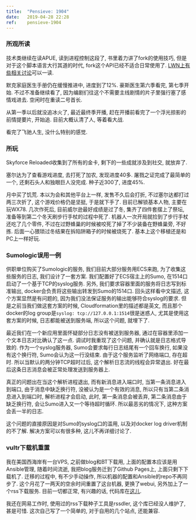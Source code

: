 ```yaml
---
title:  "Pensieve: 1904"
date:   2019-04-28 22:28
ref:    pensieve-1904
---
```


### 所观所读

技术类继续在读APUE, 读到进程控制这段了, 书里着力讲了fork的使用技巧, 但是对于这个脚本语言大行其道的时代, fork这个API已经不适合日常使用了. [LWN上有些相关讨论](https://lwn.net/Articles/785430/)可以一读.

默克家庭医生手册仍在缓慢推进中, 进度到了12%. 豪斯医生第六季看完, 第七季开始. 不过不准备继续看了, 因为编剧们往这个不需要主线剧情的片子里强行塞了感情戏进去. 空闲时在重读二号首长.

从第一季以后就没追冰火了, 最近最终季开播, 赶在开播前看完了一个浮光掠影的前情提要片, 开始追. 目前大概认清了人, 等着看大战.

看完了飞驰人生, 没什么特别的感觉.

### 所玩

Skyforce Reloaded收集到了所有的金卡, 剩下的一些成就涉及到社交, 就放弃了.

塞尔达为了查看游戏进度, 去打死了加农, 发现进度40多. 屠戮之证完成了最简单的一个, 还剩石头人和独眼巨人没完成. 种子近300了, 进度45%.

月中买了饥荒. 本以为会和其他平台上一样, 发售不久后会打折, 不过塞尔达都打过两三次折了, 这个游戏价格仍是坚挺, 于是就下手了. 目前已解锁基本人物, 主要在玩WX78. 几次作死后, 目前威尔逊最好成绩是过了冬, 集齐了四件套摆上了祭坛, 准备等到第二个冬天刷步行手杖的过程中死了. 机器人一次开局就捡到了步行手杖还吃了几个零件, 不过在过野蜂巢的时候被咬死了掉了不少装备在野蜂巢旁, 不好拣. 后面一心猥琐过冬结果在拆陷阱箱子的时候被烧死了. 基本上这个移植还是和PC上一样好玩.

### Sumologic误用一例

供职单位购买了Sumologic的服务, 我们目前大部分服务用ECS来跑, 为了收集这些服务的日志, 我们设计了一套方案. 我们配置好了ECS宿主上的Sumo, 在1514口启动了一个基于TCP的syslog服务. 另外, 我们要求容器里面的服务将日志写到标准输出, docker会负责将这些输出转发到Sumo的1514口. 回头这样看中文描述, 这个方案显然是有问题的, 因为我们没法保证服务的输出能够符合syslog的要求. 但是之前当我们做这套方案的时候, Cloudformation里的描述都是英文, 而且那个docker的log group是`syslog: tcp://127.0.0.1:1514`很是迷惑人, 尤其是使用这套方案的时候, 日志都能被送到服务端, 所以这个问题, 就埋下了.

最近我们在一个新应用里面怀疑部分日志没有被送到服务器, 通过在容器里添加一个文本日志对比确认了这一点. 调试时我重现了这个问题, 并确认就是日志格式导致的. 作为一个syslog服务器, Sumo会要求每行日志结尾有一个回车换行, 如果没有这个换行符, Sumo会认为这一行没结束. 由于这个服务监听了网络端口, 存在超时. 所以当默认的两分钟TCP超时过后, 这个解析日志流的线程会异常退出. 好在最后这条日志消息会被正常处理发送到服务器上.

真正的问题出在当这个解析进程退出, 而有新消息进入端口时, 当第一条消息进入到端口, 由于消息中缺乏换行符, 没被认为是一个有效的消息, 所以只有当第二条消息进入到端口时, 解析进程才会启动, 此时, 第一条消息会被丢弃, 第二条消息由于缺乏换行符, 会让Sumo进入又一个等待超时循环. 所以最恶劣的情况下, 这种方案会丢一半的日志.

这个问题的直接原因是对Sumo的syslog口的滥用, 以及对docker log driver机制的不了解. 解决方案可以有很多种, 这儿不再详细讨论了.

### vultr下载机重置

我在美国西海岸有一台VPS, 之前做blog和BT下载用, 上面的配置本应该是用Ansible管理, 随着时间流逝, 我把blog服务迁到了Github Pages上, 上面只剩下下载机了. 迁移的过程中, 有不少手动操作, 所以机器的配置和Ansible的repo不再同步了. 这个月花了一两天的空余时间重置了这台机器, 更换了webui, 另外加上了一个rss下载服务. 目前一切都正常, 有兴趣的话, 代码库在[这儿](https://github.com/xiaket/vultr).

我还在网易工作时, 使用过的rss下载种子工具是rssdler, 这个库已经没人维护了, 甚是可惜. 这次自己写了一个简单的, 对于自用的几个站点, 还能兼容.
